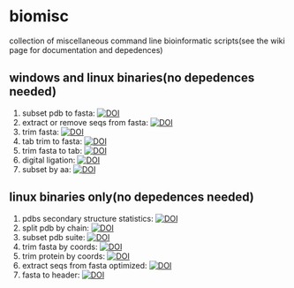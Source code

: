 # biomisc 
collection of  miscellaneous command line bioinformatic scripts(see the wiki page for documentation and depedences) 
## windows and linux binaries(no depedences needed)
1. subset pdb to fasta: [![DOI](https://zenodo.org/badge/DOI/10.5281/zenodo.5928083.svg)](https://doi.org/10.5281/zenodo.5928083)  
2. extract or remove seqs from fasta: [![DOI](https://zenodo.org/badge/DOI/10.5281/zenodo.5929492.svg)](https://doi.org/10.5281/zenodo.5929492)  
3. trim fasta: [![DOI](https://zenodo.org/badge/DOI/10.5281/zenodo.5929593.svg)](https://doi.org/10.5281/zenodo.5929593)  
4. tab trim to fasta: [![DOI](https://zenodo.org/badge/DOI/10.5281/zenodo.5929725.svg)](https://doi.org/10.5281/zenodo.5929725)  
5. trim fasta to tab: [![DOI](https://zenodo.org/badge/DOI/10.5281/zenodo.5929836.svg)](https://doi.org/10.5281/zenodo.5929836)  
6. digital ligation: [![DOI](https://zenodo.org/badge/DOI/10.5281/zenodo.6090375.svg)](https://doi.org/10.5281/zenodo.6090375)
7. subset by aa: [![DOI](https://zenodo.org/badge/DOI/10.5281/zenodo.5994920.svg)](https://doi.org/10.5281/zenodo.5994920)
## linux binaries only(no depedences needed)
1. pdbs secondary structure statistics: [![DOI](https://zenodo.org/badge/DOI/10.5281/zenodo.6557363.svg)](https://doi.org/10.5281/zenodo.6557363)
2. split pdb by chain: [![DOI](https://zenodo.org/badge/DOI/10.5281/zenodo.6538889.svg)](https://doi.org/10.5281/zenodo.6538889)
3. subset pdb suite: [![DOI](https://zenodo.org/badge/DOI/10.5281/zenodo.6510024.svg)](https://doi.org/10.5281/zenodo.6510024)
4. trim fasta by coords: [![DOI](https://zenodo.org/badge/DOI/10.5281/zenodo.6468951.svg)](https://doi.org/10.5281/zenodo.6468951)
5. trim protein by coords: [![DOI](https://zenodo.org/badge/DOI/10.5281/zenodo.6468793.svg)](https://doi.org/10.5281/zenodo.6468793)
6. extract seqs from fasta optimized: [![DOI](https://zenodo.org/badge/DOI/10.5281/zenodo.6471512.svg)](https://doi.org/10.5281/zenodo.6471512)
7. fasta to header: [![DOI](https://zenodo.org/badge/DOI/10.5281/zenodo.6471530.svg)](https://doi.org/10.5281/zenodo.6471530)
